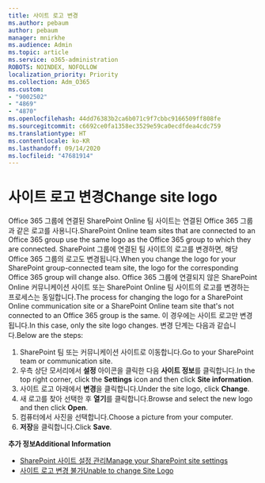 ```yaml
---
title: 사이트 로고 변경
ms.author: pebaum
author: pebaum
manager: mnirkhe
ms.audience: Admin
ms.topic: article
ms.service: o365-administration
ROBOTS: NOINDEX, NOFOLLOW
localization_priority: Priority
ms.collection: Adm_O365
ms.custom:
- "9002502"
- "4869"
- "4870"
ms.openlocfilehash: 44dd76383b2ca6b071c9f7cbbc9166509ff808fe
ms.sourcegitcommit: c6692ce0fa1358ec3529e59ca0ecdfdea4cdc759
ms.translationtype: HT
ms.contentlocale: ko-KR
ms.lasthandoff: 09/14/2020
ms.locfileid: "47681914"
---
```

# <a name="change-site-logo"></a><span data-ttu-id="35475-102">사이트 로고 변경</span><span class="sxs-lookup"><span data-stu-id="35475-102">Change site logo</span></span>

<span data-ttu-id="35475-103">Office 365 그룹에 연결된 SharePoint Online 팀 사이트는 연결된 Office 365 그룹과 같은 로고를 사용니다.</span><span class="sxs-lookup"><span data-stu-id="35475-103">SharePoint Online team sites that are connected to an Office 365 group use the same logo as the Office 365 group to which they are connected.</span></span> <span data-ttu-id="35475-104">SharePoint 그룹에 연결된 팀 사이트의 로고를 변경하면, 해당 Office 365 그룹의 로고도 변경됩니다.</span><span class="sxs-lookup"><span data-stu-id="35475-104">When you change the logo for your SharePoint group-connected team site, the logo for the corresponding Office 365 group will change also.</span></span> <span data-ttu-id="35475-105">Office 365 그룹에 연결되지 않은 SharePoint Online 커뮤니케이션 사이트 또는 SharePoint Online 팀 사이트의 로고를 변경하는 프로세스는 동일합니다.</span><span class="sxs-lookup"><span data-stu-id="35475-105">The process for changing the logo for a SharePoint Online communication site or a SharePoint Online team site that's not connected to an Office 365 group is the same.</span></span> <span data-ttu-id="35475-106">이 경우에는 사이트 로고만 변경됩니다.</span><span class="sxs-lookup"><span data-stu-id="35475-106">In this case, only the site logo changes.</span></span> <span data-ttu-id="35475-107">변경 단계는 다음과 같습니다.</span><span class="sxs-lookup"><span data-stu-id="35475-107">Below are the steps:</span></span>

1. <span data-ttu-id="35475-108">SharePoint 팀 또는 커뮤니케이션 사이트로 이동합니다.</span><span class="sxs-lookup"><span data-stu-id="35475-108">Go to your SharePoint team or communication site.</span></span>
2. <span data-ttu-id="35475-109">우측 상단 모서리에서 **설정** 아이콘을 클릭한 다음 **사이트 정보**를 클릭합니다.</span><span class="sxs-lookup"><span data-stu-id="35475-109">In the top right corner, click the **Settings** icon and then click **Site information**.</span></span>
3. <span data-ttu-id="35475-110">사이트 로고 아래에서 **변경**을 클릭합니다.</span><span class="sxs-lookup"><span data-stu-id="35475-110">Under the site logo, click **Change**.</span></span>
4. <span data-ttu-id="35475-111">새 로고를 찾아 선택한 후 **열기**를 클릭합니다.</span><span class="sxs-lookup"><span data-stu-id="35475-111">Browse and select the new logo and then click **Open**.</span></span>
5. <span data-ttu-id="35475-112">컴퓨터에서 사진을 선택합니다.</span><span class="sxs-lookup"><span data-stu-id="35475-112">Choose a picture from your computer.</span></span>
6. <span data-ttu-id="35475-113">**저장**을 클릭합니다.</span><span class="sxs-lookup"><span data-stu-id="35475-113">Click **Save**.</span></span>

<span data-ttu-id="35475-114">**추가 정보**</span><span class="sxs-lookup"><span data-stu-id="35475-114">**Additional Information**</span></span>

- [<span data-ttu-id="35475-115">SharePoint 사이트 설정 관리</span><span class="sxs-lookup"><span data-stu-id="35475-115">Manage your SharePoint site settings</span></span>](https://support.office.com/article/manage-your-sharepoint-site-settings-8376034d-d0c7-446e-9178-6ab51c58df42)
- [<span data-ttu-id="35475-116">사이트 로고 변경 불가</span><span class="sxs-lookup"><span data-stu-id="35475-116">Unable to change Site Logo</span></span>](https://docs.microsoft.com/sharepoint/troubleshoot/sites/error-when-changing-o365-site-logo)
